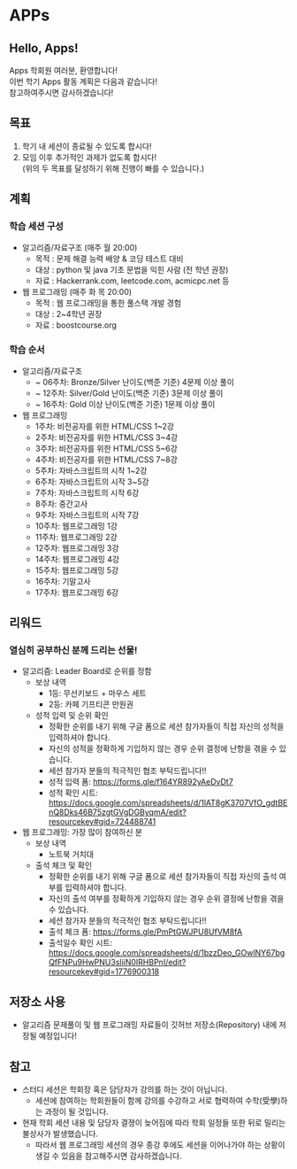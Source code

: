 # APPs
## Hello, Apps!
Apps 학회원 여러분, 환영합니다!  
이번 학기 Apps 활동 계획은 다음과 같습니다!   
참고하여주시면 감사하겠습니다!  

## 목표
1. 학기 내 세션이 종료될 수 있도록 합시다!
2. 모임 이후 추가적인 과제가 없도록 합시다!  
(위의 두 목표를 달성하기 위해 진행이 빠를 수 있습니다.)

## 계획
### 학습 세션 구성
+ 알고리즘/자료구조 (매주 월 20:00)
  + 목적 : 문제 해결 능력 배양 & 코딩 테스트 대비
  + 대상 : python 및 java 기초 문법을 익힌 사람 (전 학년 권장)
  + 자료 : Hackerrank.com, leetcode.com, acmicpc.net 등
+ 웹 프로그래밍 (매주 화 목 20:00)
  + 목적 : 웹 프로그래밍을 통한 풀스택 개발 경험
  + 대상 : 2~4학년 권장
  + 자료 : boostcourse.org

### 학습 순서
+ 알고리즘/자료구조
  + ~ 06주차: Bronze/Silver 난이도(백준 기준) 4문제 이상 풀이
  + ~ 12주차: Silver/Gold 난이도(백준 기준) 3문제 이상 풀이
  + ~ 16주차: Gold 이상 난이도(백준 기준) 1문제 이상 풀이
+ 웹 프로그래밍
  +  1주차: 비전공자를 위한 HTML/CSS 1~2강
  +  2주차: 비전공자를 위한 HTML/CSS 3~4강
  +  3주차: 비전공자를 위한 HTML/CSS 5~6강
  +  4주차: 비전공자를 위한 HTML/CSS 7~8강
  +  5주차: 자바스크립트의 시작 1~2강
  +  6주차: 자바스크립트의 시작 3~5강
  +  7주차: 자바스크립트의 시작 6강
  +  8주차: 중간고사
  +  9주차: 자바스크립트의 시작 7강
  + 10주차: 웹프로그래밍 1강
  + 11주차: 웹프로그래밍 2강
  + 12주차: 웹프로그래밍 3강
  + 14주차: 웹프로그래밍 4강
  + 15주차: 웹프로그래밍 5강
  + 16주차: 기말고사
  + 17주차: 웹프로그래밍 6강

## 리워드
### 열심히 공부하신 분께 드리는 선물!   
+ 알고리즘: Leader Board로 순위를 정함  
  + 보상 내역 
    + 1등: 무선키보드 + 마우스 세트 
    + 2등: 카페 기프티콘 만원권 
  + 성적 입력 및 순위 확인
    + 정확한 순위를 내기 위해 구글 폼으로 세션 참가자들이 직접 자신의 성적을 입력하셔야 합니다. 
    + 자신의 성적을 정확하게 기입하지 않는 경우 순위 결정에 난항을 겪을 수 있습니다. 
    + 세션 참가자 분들의 적극적인 협조 부탁드립니다!! 
    + 성적 입력 폼: https://forms.gle/f164YR892yAeDvDt7  
    + 성적 확인 시트: https://docs.google.com/spreadsheets/d/1lAT8gK3707VfO_gdtBEnQ8Dks46B75zgtGVgDGByqmA/edit?resourcekey#gid=724488741  
+ 웹 프로그래밍: 가장 많이 참여하신 분 
  + 보상 내역
    + 노트북 거치대
  + 출석 체크 및 확인
    + 정확한 순위를 내기 위해 구글 폼으로 세션 참가자들이 직접 자신의 출석 여부를 입력하셔야 합니다. 
    + 자신의 출석 여부를 정확하게 기입하지 않는 경우 순위 결정에 난항을 겪을 수 있습니다. 
    + 세션 참가자 분들의 적극적인 협조 부탁드립니다!! 
    + 출석 체크 폼: https://forms.gle/PmPtGWJPU8UfVM8fA  
    + 출석일수 확인 시트: https://docs.google.com/spreadsheets/d/1bzzDeo_GOwlNY67bgQfFNPu9HwPNU3sliiN0IRHBPnI/edit?resourcekey#gid=1776900318
    
## 저장소 사용
+ 알고리즘 문제풀이 및 웹 프로그래밍 자료들이 깃허브 저장소(Repository) 내에 저장될 예정입니다! 

## 참고
+ 스터디 세션은 학회장 혹은 담당자가 강의를 하는 것이 아닙니다.
  + 세션에 참여하는 학회원들이 함께 강의를 수강하고 서로 협력하여 수학(受學)하는 과정이 될 것입니다.
+ 현재 학회 세션 내용 및 담당자 결졍이 늦어짐에 따라 학회 일정들 또한 뒤로 밀리는 불상사가 발생했습니다. 
  + 따라서 웹 프로그래밍 세션의 경우 종강 후에도 세션을 이어나가야 하는 상황이 생길 수 있음을 참고해주시면 감사하겠습니다.

